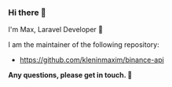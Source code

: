 ### Hi there 👋

I'm Max, Laravel Developer 🔭

I am the maintainer of the following repository:
* https://github.com/kleninmaxim/binance-api

**Any questions, please get in touch. 🌱**

